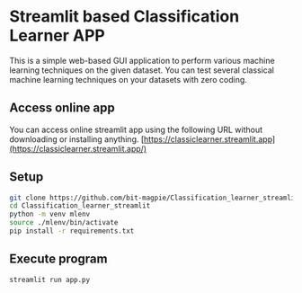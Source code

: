 # Streamlit based Classification Learner APP

This is a simple web-based GUI application to perform various machine learning techniques on the given dataset.
You can test several classical machine learning techniques on your datasets with zero coding.

## Access online app
You can access online streamlit app using the following URL without downloading or installing anything.
[https://classiclearner.streamlit.app](https://classiclearner.streamlit.app/)

## Setup
```bash 
git clone https://github.com/bit-magpie/Classification_learner_streamlit.git
cd Classification_learner_streamlit
python -m venv mlenv
source ./mlenv/bin/activate
pip install -r requirements.txt
```

## Execute program
```bash
streamlit run app.py
```